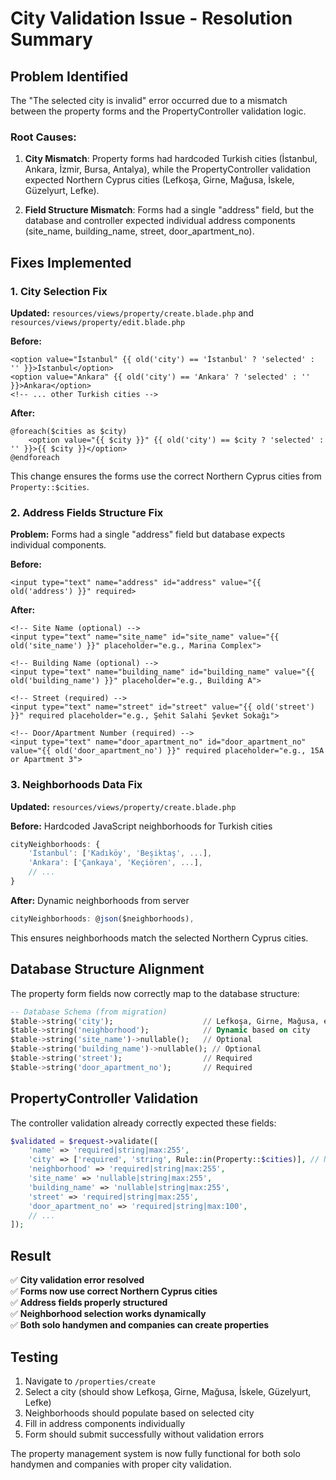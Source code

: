 # City Validation Issue - Resolution Summary

## Problem Identified

The "The selected city is invalid" error occurred due to a mismatch between the property forms and the PropertyController validation logic.

### Root Causes:

1. **City Mismatch**: Property forms had hardcoded Turkish cities (İstanbul, Ankara, İzmir, Bursa, Antalya), while the PropertyController validation expected Northern Cyprus cities (Lefkoşa, Girne, Mağusa, İskele, Güzelyurt, Lefke).

2. **Field Structure Mismatch**: Forms had a single "address" field, but the database and controller expected individual address components (site_name, building_name, street, door_apartment_no).

## Fixes Implemented

### 1. City Selection Fix

**Updated:** `resources/views/property/create.blade.php` and `resources/views/property/edit.blade.php`

**Before:**

```blade
<option value="İstanbul" {{ old('city') == 'İstanbul' ? 'selected' : '' }}>İstanbul</option>
<option value="Ankara" {{ old('city') == 'Ankara' ? 'selected' : '' }}>Ankara</option>
<!-- ... other Turkish cities -->
```

**After:**

```blade
@foreach($cities as $city)
    <option value="{{ $city }}" {{ old('city') == $city ? 'selected' : '' }}>{{ $city }}</option>
@endforeach
```

This change ensures the forms use the correct Northern Cyprus cities from `Property::$cities`.

### 2. Address Fields Structure Fix

**Problem:** Forms had a single "address" field but database expects individual components.

**Before:**

```blade
<input type="text" name="address" id="address" value="{{ old('address') }}" required>
```

**After:**

```blade
<!-- Site Name (optional) -->
<input type="text" name="site_name" id="site_name" value="{{ old('site_name') }}" placeholder="e.g., Marina Complex">

<!-- Building Name (optional) -->
<input type="text" name="building_name" id="building_name" value="{{ old('building_name') }}" placeholder="e.g., Building A">

<!-- Street (required) -->
<input type="text" name="street" id="street" value="{{ old('street') }}" required placeholder="e.g., Şehit Salahi Şevket Sokağı">

<!-- Door/Apartment Number (required) -->
<input type="text" name="door_apartment_no" id="door_apartment_no" value="{{ old('door_apartment_no') }}" required placeholder="e.g., 15A or Apartment 3">
```

### 3. Neighborhoods Data Fix

**Updated:** `resources/views/property/create.blade.php`

**Before:** Hardcoded JavaScript neighborhoods for Turkish cities

```javascript
cityNeighborhoods: {
    'İstanbul': ['Kadıköy', 'Beşiktaş', ...],
    'Ankara': ['Çankaya', 'Keçiören', ...],
    // ...
}
```

**After:** Dynamic neighborhoods from server

```javascript
cityNeighborhoods: @json($neighborhoods),
```

This ensures neighborhoods match the selected Northern Cyprus cities.

## Database Structure Alignment

The property form fields now correctly map to the database structure:

```sql
-- Database Schema (from migration)
$table->string('city');                    // Lefkoşa, Girne, Mağusa, etc.
$table->string('neighborhood');            // Dynamic based on city
$table->string('site_name')->nullable();   // Optional
$table->string('building_name')->nullable(); // Optional
$table->string('street');                  // Required
$table->string('door_apartment_no');       // Required
```

## PropertyController Validation

The controller validation already correctly expected these fields:

```php
$validated = $request->validate([
    'name' => 'required|string|max:255',
    'city' => ['required', 'string', Rule::in(Property::$cities)], // Northern Cyprus cities
    'neighborhood' => 'required|string|max:255',
    'site_name' => 'nullable|string|max:255',
    'building_name' => 'nullable|string|max:255',
    'street' => 'required|string|max:255',
    'door_apartment_no' => 'required|string|max:100',
    // ...
]);
```

## Result

✅ **City validation error resolved**  
✅ **Forms now use correct Northern Cyprus cities**  
✅ **Address fields properly structured**  
✅ **Neighborhood selection works dynamically**  
✅ **Both solo handymen and companies can create properties**

## Testing

1. Navigate to `/properties/create`
2. Select a city (should show Lefkoşa, Girne, Mağusa, İskele, Güzelyurt, Lefke)
3. Neighborhoods should populate based on selected city
4. Fill in address components individually
5. Form should submit successfully without validation errors

The property management system is now fully functional for both solo handymen and companies with proper city validation.
